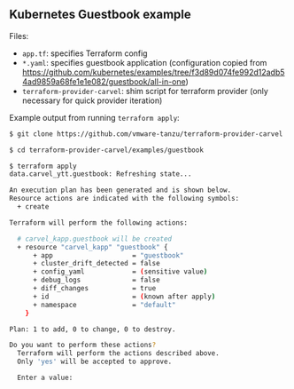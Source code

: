 ## Kubernetes Guestbook example

Files:

- `app.tf`: specifies Terraform config
- `*.yaml`: specifies guestbook application (configuration copied from https://github.com/kubernetes/examples/tree/f3d89d074fe992d12adb54ad9859a68fe1e1e082/guestbook/all-in-one)
- `terraform-provider-carvel`: shim script for terraform provider (only necessary for quick provider iteration)

Example output from running `terraform apply`:

```bash
$ git clone https://github.com/vmware-tanzu/terraform-provider-carvel

$ cd terraform-provider-carvel/examples/guestbook

$ terraform apply
data.carvel_ytt.guestbook: Refreshing state...

An execution plan has been generated and is shown below.
Resource actions are indicated with the following symbols:
  + create

Terraform will perform the following actions:

  # carvel_kapp.guestbook will be created
  + resource "carvel_kapp" "guestbook" {
      + app                    = "guestbook"
      + cluster_drift_detected = false
      + config_yaml            = (sensitive value)
      + debug_logs             = false
      + diff_changes           = true
      + id                     = (known after apply)
      + namespace              = "default"
    }

Plan: 1 to add, 0 to change, 0 to destroy.

Do you want to perform these actions?
  Terraform will perform the actions described above.
  Only 'yes' will be accepted to approve.

  Enter a value:
```
